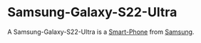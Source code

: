 # Samsung-Galaxy-S22-Ultra

A Samsung-Galaxy-S22-Ultra is a [Smart-Phone](20000005.md) from [Samsung](404.md).
